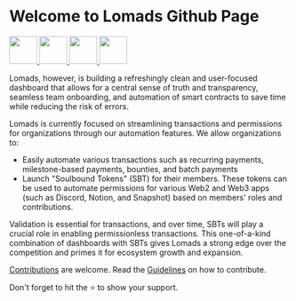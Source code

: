 
# Welcome to Lomads Github Page
<p>
<a href="https://twitter.com/lomads_co">
  <img height="50" src="https://github.com/LomadsDAO/.github/blob/main/images/1543317_social%20media_network_twitter_icon.png"/>
</a>
<a href="https://www.lomads.xyz">
  <img height="50" src="https://github.com/LomadsDAO/.github/blob/main/images/1873909_world_social%20media_earth_website_world%20wide%20web_icon.png"/>
</a>
<a href="https://discord.gg/dXth4DYJ">
  <img height="50" src="https://github.com/LomadsDAO/.github/blob/main/images/2417764_gamer_discord_conversation_social%20media_chat_icon.png"/>
</a>
<a href="https://www.linkedin.com/company/lomads/">
  <img height="50" src="https://github.com/LomadsDAO/.github/blob/main/images/7857161_linkedin_linked%20in_social%20media_network_networking_icon.png"/>
</a>
  </p>
<p>
Lomads, however, is building a refreshingly clean and user-focused dashboard that allows for a central sense of truth and transparency, seamless team onboarding, and automation of smart contracts to save time while reducing the risk of errors.
</p>

<p>
Lomads is currently focused on streamlining transactions and permissions for organizations through our automation features. We allow organizations to:

- Easily automate various transactions such as recurring payments, milestone-based payments, bounties, and batch payments
- Launch "Soulbound Tokens" (SBT) for their members. These tokens can be used to automate permissions for various Web2 and Web3 apps (such as Discord, Notion, and Snapshot) based on members' roles and contributions.
</p>

<p>
Validation is essential for transactions, and over time, SBTs will play a crucial role in enabling permissionless transactions. This one-of-a-kind combination of dashboards with SBTs gives Lomads a strong edge over the competition and primes it for ecosystem growth and expansion.
  
</p>

[Contributions](https://github.com/LomadsDAO/.github/blob/main/profile/contribution.md) are welcome. Read the [Guidelines](https://github.com/LomadsDAO/.github/blob/main/profile/contribution.md) on how to contribute.

Don't forget to hit the :star: to show your support.
